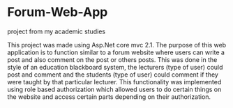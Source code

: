 # Forum-Web-App
project from my academic studies

This project was made using Asp.Net core mvc 2.1. The purpose of this web application is to function similar to a forum website where users can write a post and also comment on the post or others posts. This was done in the style of an education blackboard system, the lecturers (type of user) could post and comment and the students (type of user) could comment if they were taught by that particular lecturer. This functionality was implemented using role based authorization which allowed users to do certain things on the website and access certain parts depending on their authorization.

